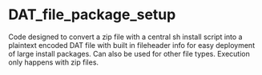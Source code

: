 # DAT_file_package_setup
Code designed to convert a zip file with a central sh install script into a plaintext encoded DAT file with built in fileheader info for easy deployment of large install packages. Can also be used for other file types. Execution only happens with zip files.
